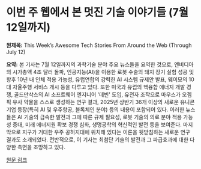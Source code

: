 # 이번 주 웹에서 본 멋진 기술 이야기들 (7월 12일까지)

**원제목:** This Week’s Awesome Tech Stories From Around the Web (Through July 12)

**요약:** 본 기사는 7월 12일까지의 과학기술 분야 주요 뉴스들을 요약한 것으로, 엔비디아의 시가총액 4조 달러 돌파, 인공지능(AI)을 이용한 로봇 수술의 돼지 장기 실험 성공 및 향후 10년 내 인체 적용 가능성, 유럽연합의 강력한 AI 시스템 규제안 발표, 웨이모의 10대 자율주행 서비스 개시 등을 다루고 있다.  또한 미국과 유럽의 핵융합 에너지 개발 경쟁, 골드만삭스의 AI 소프트웨어 엔지니어 '데빈' 도입, 유전자 조작으로 마우스가 오젬픽 유사 약물을 스스로 생성하는 연구 결과, 2025년 상반기 36개 이상의 새로운 유니콘 기업 등장(특히 AI 및 우주항공, 블록체인 분야) 등의 내용이 포함되어 있다.  이러한 뉴스들은 AI 기술의 급속한 발전과 그에 따른 규제 필요성, 로봇 기술의 의료 분야 적용 가능성 증대,  미래 에너지원 확보 경쟁 심화,  생명공학의 혁신적인 발전 등을 보여준다.  마지막으로 지구가 거대한 우주 공허지대에 위치해 있다는 이론을 뒷받침하는 새로운 연구 결과도 소개되었다.  전반적으로, 이 기사는 최첨단 기술의 발전과 그 파급효과에 대한 다양한 측면을 조망하고 있다.

[원문 링크](https://singularityhub.com/2025/07/12/this-weeks-awesome-tech-stories-from-around-the-web-through-july-12/)
